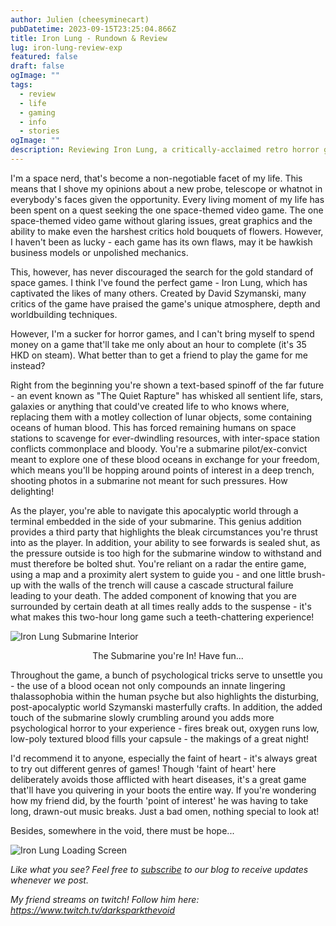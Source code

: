 ```yaml
---
author: Julien (cheesyminecart)
pubDatetime: 2023-09-15T23:25:04.866Z
title: Iron Lung - Rundown & Review
lug: iron-lung-review-exp
featured: false
draft: false
ogImage: ""
tags:
  - review
  - life
  - gaming
  - info
  - stories
ogImage: ""
description: Reviewing Iron Lung, a critically-acclaimed retro horror game set in the far future!
---
```


I'm a space nerd, that's become a non-negotiable facet of my life. This means that I shove my opinions about a new probe, telescope or whatnot in everybody's faces given the opportunity. Every living moment of my life has been spent on a quest seeking the one space-themed video game. The one space-themed video game without glaring issues, great graphics and the ability to make even the harshest critics hold bouquets of flowers. However, I haven't been as lucky - each game has its own flaws, may it be hawkish business models or unpolished mechanics.

This, however, has never discouraged the search for the gold standard of space games. I think I've found the perfect game - Iron Lung, which has captivated the likes of many others. Created by David Szymanski, many critics of the game have praised the game's unique atmosphere, depth and worldbuilding techniques.

However, I'm a sucker for horror games, and I can't bring myself to spend money on a game that'll take me only about an hour to complete (it's 35 HKD on steam). What better than to get a friend to play the game for me instead?

Right from the beginning you're shown a text-based spinoff of the far future - an event known as "The Quiet Rapture" has whisked all sentient life, stars, galaxies or anything that could've created life to who knows where, replacing them with a motley collection of lunar objects, some containing oceans of human blood. This has forced remaining humans on space stations to scavenge for ever-dwindling resources, with inter-space station conflicts commonplace and bloody. You're a submarine pilot/ex-convict meant to explore one of these blood oceans in exchange for your freedom, which means you'll be hopping around points of interest in a deep trench, shooting photos in a submarine not meant for such pressures. How delighting!

As the player, you're able to navigate this apocalyptic world through a terminal embedded in the side of your submarine. This genius addition provides a third party that highlights the bleak circumstances you're thrust into as the player. In addition, your ability to see forwards is sealed shut, as the pressure outside is too high for the submarine window to withstand and must therefore be bolted shut. You're reliant on a radar the entire game, using a map and a proximity alert system to guide you - and one little brush-up with the walls of the trench will cause a cascade structural failure leading to your death. The added component of knowing that you are surrounded by certain death at all times really adds to the suspense - it's what makes this two-hour long game such a teeth-chattering experience!

![Iron Lung Submarine Interior](/blog-images/iron-lung-sub-int.webp)

<figcaption style="text-align: center">The Submarine you're In! Have fun...</figcaption>

Throughout the game, a bunch of psychological tricks serve to unsettle you - the use of a blood ocean not only compounds an innate lingering thalassophobia within the human psyche but also highlights the disturbing, post-apocalyptic world Szymanski masterfully crafts. In addition, the added touch of the submarine slowly crumbling around you adds more psychological horror to your experience - fires break out, oxygen runs low, low-poly textured blood fills your capsule - the makings of a great night!

I'd recommend it to anyone, especially the faint of heart - it's always great to try out different genres of games! Though 'faint of heart' here deliberately avoids those afflicted with heart diseases, it's a great game that'll have you quivering in your boots the entire way. If you're wondering how my friend did, by the fourth 'point of interest' he was having to take long, drawn-out music breaks. Just a bad omen, nothing special to look at!

Besides, somewhere in the void, there must be hope...

![Iron Lung Loading Screen](/blog-images/iron-lung-title-screen.jpeg)

_Like what you see? Feel free to [subscribe](https://thespacer-blog.netlify.app/subscribe/) to our blog to receive updates whenever we post._

_My friend streams on twitch! Follow him here: https://www.twitch.tv/darksparkthevoid_
